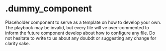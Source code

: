 # .dummy_component

Placeholder component to serve as a template on how to develop your own.
The playbook may be invalid, but every file will ve over-commented to inform the future component develop about how to configure any file.
Do not hesitate to write to us about any doubdt or suggesting any change for clarity sake.